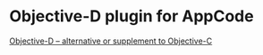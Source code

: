 # Objective-D plugin for AppCode

[Objective-D – alternative or supplement to Objective-C](http://www.antonzherdev.com/post/73410788562/objective-d-alternative-or-supplement-to-objective-c)